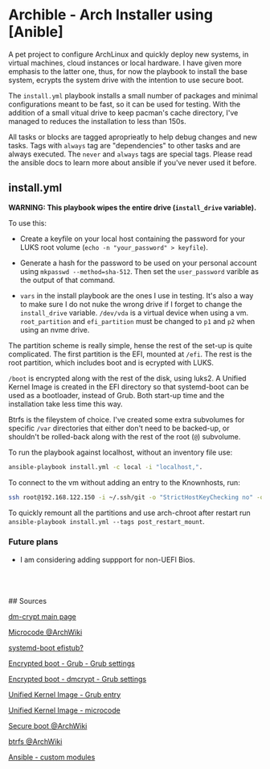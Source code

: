 # Archible - Arch Installer using [Anible]

A pet project to configure ArchLinux and quickly deploy new systems,
in virtual machines, cloud instances or local hardware. I have given
more emphasis to the latter one, thus, for now the playbook to install
the base system, ecrypts the system drive with the intention to use
secure boot.

The `install.yml` playbook installs a small number of packages and minimal
configurations meant to be fast, so it can be used for testing.
With the addition of a small vitual drive to keep pacman's cache directory,
I've managed to reduces the installation to less than 150s.

All tasks or blocks are tagged aproprieatly to help debug changes and new tasks.
Tags with `always` tag are "dependencies" to other tasks and are always executed.
The `never` and `always` tags are special tags. Please read the ansible docs to
learn more about ansible if you've never used it before.

## install.yml

**WARNING: This playbook wipes the entire drive (`install_drive` variable).**

To use this:

- Create a keyfile on your local host containing the password for
your LUKS root volume (`echo -n "your_password" > keyfile`).

- Generate a hash for the password to be used on your personal
account using `mkpasswd --method=sha-512`. Then set the `user_password`
varible as the output of that command.

- `vars` in the install playbook are the ones I use in testing. It's also
a way to make sure I do not nuke the wrong drive if I forget to change the
`install_drive` variable. `/dev/vda` is a virtual device when using a vm.
`root_partition` and `efi_partition` must be changed to `p1` and `p2` when
using an nvme drive.

The partition scheme is really simple, hense the rest of the set-up is quite
complicated. The first partition is the EFI, mounted at `/efi`. The rest is
the root partition, which includes boot and is ecrypted with LUKS.

`/boot` is encrypted along with the rest of the disk, using luks2.
A Unified Kernel Image is created in the EFI directory so that
systemd-boot can be used as a bootloader, instead of Grub.
Both start-up time and the installation take less time this way.

Btrfs is the fileystem of choice. I've created some extra subvolumes for
specific `/var` directories that either don't need to be backed-up, or
shouldn't be rolled-back along with the rest of the root (`@`) subvolume.

To run the playbook against localhost, without an inventory file use:

```sh
ansible-playbook install.yml -c local -i "localhost,".
```

To connect to the vm without adding an entry to the Knownhosts, run:

```sh
ssh root@192.168.122.150 -i ~/.ssh/git -o "StrictHostKeyChecking no" -o "UserKnownHostsFile /dev/null"
```

To quickly remount all the partitions and use arch-chroot after restart
run `ansible-playbook install.yml --tags post_restart_mount`.

### Future plans

- I am considering adding suppport for non-UEFI Bios.

</br>
</br>
</br>
## Sources

[dm-crypt main page](https://wiki.archlinux.org/index.php/Dm-crypt)

[Microcode @ArchWiki](https://wiki.archlinux.org/index.php/Microcode#Early_loading)

[systemd-boot efistub?](https://wiki.archlinux.org/index.php/EFI_system_partition#Using_systemd)

[Encrypted boot - Grub - Grub settings](https://wiki.archlinux.org/index.php/GRUB#Encrypted_/boot)

[Encrypted boot - dmcrypt - Grub settings](https://wiki.archlinux.org/index.php/Dm-crypt/Encrypting_an_entire_system#Encrypted_boot_partition_(GRUB))

[Unified Kernel Image - Grub entry](https://wiki.archlinux.org/index.php/GRUB#Chainloading_a_unified_kernel_image)

[Unified Kernel Image - microcode](https://wiki.archlinux.org/index.php/microcode#Unified_kernel_images)

[Secure boot @ArchWiki](https://wiki.archlinux.org/index.php/Unified_Extensible_Firmware_Interface/Secure_Boot)

[btrfs @ArchWiki](https://wiki.archlinux.org/index.php/btrfs)

[Ansible - custom modules](https://docs.ansible.com/ansible/latest/dev_guide/developing_modules_general.html)
